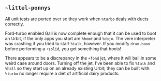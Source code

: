 ## `~littel-ponnys`
All unit tests are ported over so they work when `%turbo` deals with ducts correctly.

Ford-turbo enabled Gall is now complete enough that it can be used to boot an
Urbit, if the only apps you start are `%hood` and `%dojo`. The vere interpreter
was crashing if you tried to start `%talk`, however. If you modify `drum.hoon`
before performing a `+solid`, you get something that boots!

There appears to be a discrepancy in the `+fond` jet, where it will bail in
some weird case around doors. Turning off the jet, I've been able to fix
`%talk` and `%hall` so they start up on an already existing Urbit; they can be built with `%turbo` no
longer require a diet of artificial dairy products.
